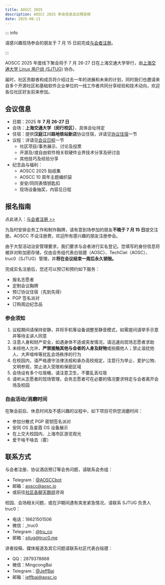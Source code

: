 ```yaml
---
title: AOSCC 2025
description: AOSCC 2025 参会信息及日程安排
date: 2025-06-11
---
```


::: info

请感兴趣现场参会的朋友于 7 月 15 日前完成[与会者注册](https://aoscc.aosc.io)。

:::

AOSCC 2025 年度线下聚会将于 7 月 26-27 日在上海交通大学举行，由[上海交通大学 Linux 用户组 (SJTUG)](https://sjtug.org/) 协办。

届时，社区贡献者和成员将介绍过去一年的进展和未来的计划，同时我们也邀请来自多个开源社区和基础软件企业单位的一线工作者共同分享经验和技术动向，欢迎各位社区好友前来参加。

## 会议信息

- 日期：2025 年 **7 月 26-27 日**
- 会场：**上海交通大学（闵行校区）**，具体会址待定
- 住宿：提供**汉庭江川路地铁站新店**协议住宿，详请见[协议住宿](#xie-yi-zhu-su)一节
- 议程：详请见[会议日程](#hui-yi-ri-cheng)一节
	- 社区项目/事务展示、讨论及投票
	- 开源及/或自由软件相关软硬件业界技术分享及研讨会
	- 其他技巧及经验分享
- 纪念品与福利：
    - AOSCC 2025 贴纸集
    - AOSCC 10 周年主题编织袋
	- 安安/同同表情钥匙扣
	- 现场设备抽奖，内容见日程


## 报名指南

点此进入：[与会者注册 >>](https://aoscc.aosc.io)

为及时安排会务工作和制作胸牌，请有意到场参加的朋友**不晚于 7 月 15 日**提交注册。AOSCC 不设注册费，欢迎所有感兴趣的朋友注册参会。

由于大型活动治安管理要求，我们要求与会者进行实名登记。您填写的身份信息将被非对称加密存储，仅由会务组代表白铭骢（AOSC）、TechCiel（AOSC）、truc0（SJTUG）管理，并**将在会议结束一周后永久销毁。**

完成实名注册后，您还可以预订和预约如下服务：

- 报名志愿者
- 定制会议胸牌
- 预订协议住宿（先到先得）
- PGP 签名派对
- 订购周边纪念品

### 参会须知

1. 议程期间请保持安静，并将手机等设备调整至静音模式，如需提问请举手示意并等待主讲人同意
2. 注意人身和财产安全，如遇身体不适或突发情况，请迅速向现场志愿者求助
3. 未经他人允许，**严禁接触其他与会者的人身及财物**或拍摄他人；禁止滋扰他人、大声喧哗等扰乱会场秩序的行为
4. 在校园内，请严格遵守法律法规和承办高校规定，注意行为举止、爱护公物、文明参观，禁止进入受限和保密区域
5. 会场设有多个垃圾桶，请注意卫生，不要乱丢垃圾
6. 请听从志愿者的现场管理，会务志愿者可在必要的情况要求特定与会者离开会场及校园

### 自由活动/消磨时间

在聚会前后、休息时间及不感兴趣的议程中，如下项目可供您消磨时间：

- 参加分散式 PGP 密钥签名派对
- 安同 OS 及星霞 OS 设备展示
- 在上交大校园内、上海市区游览观光
- 爱干啥干啥去（雾）

## 联系方式

与会者注册、协议酒店预订等会务问题，请联系会务组：

- Telegram：[@AOSCCbot](https://t.me/AOSCCbot)
- 邮箱：[aoscc@aosc.io](mailto:aoscc@aosc.io)
- 或前往[社区各聊天群组](https://aosc.io/contact)咨询

校园、会场相关问题，或在沪期间遇有突发紧急情况，请联系 SJTUG 负责人 truc0：

- 电话：18621501506
- 微信：\_truc0
- Telegram：[@tru_co](https://t.me/tru_co)
- 邮箱：[sjtug@truc0.me](mailto:sjtug@truc0.me)

讲者投稿、媒体报道及其它问题请联系社区代表白铭骢：

- QQ：2879378668
- 微信：MingcongBai
- Telegram：[@JeffBai](https://t.me/tru_co)
- 邮箱：[jeffbai@aosc.io](mailto:jeffbai@aosc.io)
